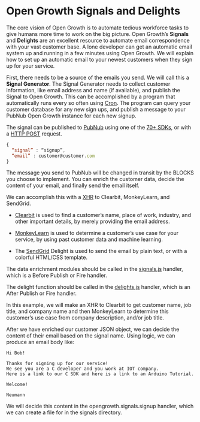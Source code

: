 # Open Growth Signals and Delights

The core vision of Open Growth is to automate tedious workforce tasks to give humans more time to work on the big picture. Open Growth’s **Signals** and **Delights** are an excellent resource to automate email correspondence with your vast customer base. A lone developer can get an automatic email system up and running in a few minutes using Open Growth. We will explain how to set up an automatic email to your newest customers when they sign up for your service.

First, there needs to be a source of the emails you send. We will call this a **Signal Generator**. The Signal Generator needs to collect customer information, like email address and name (if available), and publish the Signal to Open Growth. This can be accomplished by a program that automatically runs every so often using [Cron](https://en.wikipedia.org/wiki/Cron). The program can query your customer database for any new sign ups, and publish a message to your PubNub Open Growth instance for each new signup. 

The signal can be published to [PubNub](https://www.pubnub.com/) using one of the [70+ SDKs](https://www.pubnub.com/docs), or with a [HTTP POST](https://www.pubnub.com/http-rest-push-api/) request. 

```javascript
{
  “signal” : “signup”,
  “email” : customer@customer.com
}
```

The message you send to PubNub will be changed in transit by the BLOCKS you choose to implement. You can enrich the customer data, decide the content of your email, and finally send the email itself.

We can accomplish this with a [XHR](https://www.pubnub.com/docs/blocks/xhr-module) to Clearbit, MonkeyLearn, and SendGrid.

 * [Clearbit](https://clearbit.com/) is used to find a customer’s name, place of work, industry, and other important details, by merely providing the email address.

 * [MonkeyLearn](http://monkeylearn.com/) is used to determine a customer’s use case for your service, by using past customer data and machine learning.

* The [SendGrid](https://sendgrid.com/) Delight is used to send the email by plain text, or with a colorful HTML/CSS template.

The data enrichment modules should be called in the [signals.js](https://github.com/pubnub/open-growth/blob/master/handlers/signals.js) handler, which is a Before Publish or Fire handler.

The delight function should be called in the [delights.js](https://github.com/pubnub/open-growth/blob/master/handlers/delights.js) handler, which is an After Publish or Fire handler.

In this example, we will make an XHR to Clearbit to get customer name, job title, and company name and then MonkeyLearn to determine this customer’s use case from company description, and/or job title.

After we have enriched our customer JSON object, we can decide the content of their email based on the signal name. Using logic, we can produce an email body like:
```
Hi Bob!

Thanks for signing up for our service!
We see you are a C developer and you work at IOT company.
Here is a link to our C SDK and here is a link to an Arduino Tutorial.

Welcome!

Neumann
```

We will decide this content in the opengrowth.signals.signup handler, which we can create a file for in the signals directory. 